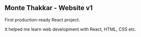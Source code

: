 ## Monte Thakkar - Website v1

First production-ready React project. 

It helped me learn web development with React, HTML, CSS etc.
